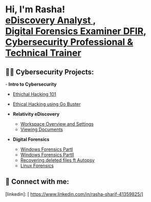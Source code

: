 <h1>Hi, I'm Rasha! <br/><a href="https://github.com/TheRashaSharif/TheRashaSharif)"> eDiscovery Analyst </a>, <br/><a href="https://github.com/TheRashaSharif/TheRashaSharif)"> Digital Forensics Examiner DFIR</a>, <a href="https://www.linkedin.com/in/rasha-sharif-41359825/">Cybersecurity Professional &  Technical Trainer</a> 
  
<h2>👨‍💻 Cybersecurity Projects: </h2>

 -<b> Intro to Cybersecurity </b>
  
   - [Ethichal Hacking 101](https://github.com/TheRashaSharif/Offensive-Ethical-Hacking_101)
   - [Ethical Hacking using Go Buster](https://github.com/TheRashaSharif/EH-using-GoBuster)

 
  
- <b>Relativity eDiscovery</b>
  - [Workspace Overview and Settings](https://github.com/TheRashaSharif/eDiscovery-Relativity-Basics)
  - [Viewing Documents](https://github.com/TheRashaSharif/Viewing_Documents)


- <b>Digital Forensics</b>
   - [Windows Forensics PartI](https://github.com/TheRashaSharif/Windows-Forensics)
   - [Windows Forensics PartII](https://github.com/TheRashaSharif/Windows-Forensics-PartII)
   - [Recovering deleted files ft Autopsy](https://github.com/TheRashaSharif/Deleted-File-Recovery-ft-Autospy)
   - [Linux Forensics](https://github.com/TheRashaSharif/Linux-Forensics)
  
  
<h2> 🤳 Connect with me:</h2>

[linkedin]: [ https://www.linkedin.com/in/rasha-sharif-41359825/]

